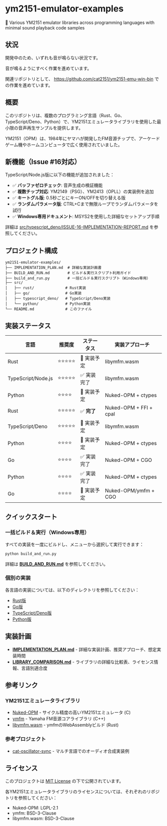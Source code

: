 # ym2151-emulator-examples

🎵 Various YM2151 emulator libraries across programming languages with minimal sound playback code samples

## 状況

開発中のため、いずれも音が鳴らない状況です。

音が鳴るようにすべく作業を進めています。

関連リポジトリとして、
https://github.com/cat2151/ym2151-emu-win-bin
での作業を進めています。

## 概要

このリポジトリは、複数のプログラミング言語（Rust、Go、TypeScript/Deno、Python）で、YM2151エミュレータライブラリを使用した最小限の音声再生サンプルを提供します。

YM2151（OPM）は、1984年にヤマハが開発したFM音源チップで、アーケードゲーム機やホームコンピュータで広く使用されていました。

## 新機能（Issue #16対応）

TypeScript/Node.js版に以下の機能が追加されました：

- ✅ **バッファゼロチェック**: 音声生成の検証機能
- ✅ **複数チップ対応**: YM2149（PSG）、YM2413（OPLL）の実装例を追加
- ✅ **キートグル版**: 0.5秒ごとにキーON/OFFを切り替える版
- ✅ **ランダムパラメータ版**: CTRL+Cまで無限ループでランダムパラメータを試行
- ✅ **Windows専用ドキュメント**: MSYS2を使用した詳細なセットアップ手順

詳細は [src/typescript_deno/ISSUE-16-IMPLEMENTATION-REPORT.md](src/typescript_deno/ISSUE-16-IMPLEMENTATION-REPORT.md) を参照してください。

## プロジェクト構成

```
ym2151-emulator-examples/
├── IMPLEMENTATION_PLAN.md  # 詳細な実装計画書
├── BUILD_AND_RUN.md        # ビルド＆実行スクリプト利用ガイド
├── build_and_run.py        # 一括ビルド＆実行スクリプト（Windows専用）
├── src/
│   ├── rust/              # Rust実装
│   ├── go/                # Go実装
│   ├── typescript_deno/   # TypeScript/Deno実装
│   └── python/            # Python実装
└── README.md              # このファイル
```

## 実装ステータス

| 言語 | 推奨度 | ステータス | 実装アプローチ |
|------|--------|-----------|--------------|
| Rust | ⭐⭐⭐⭐⭐ | 🚧 実装予定 | libymfm.wasm |
| TypeScript/Node.js | ⭐⭐⭐⭐⭐ | ✅ 実装完了 | libymfm.wasm |
| Python | ⭐⭐⭐⭐ | 🚧 実装予定 | Nuked-OPM + ctypes |
| Rust | ⭐⭐⭐⭐⭐ | ✅ **完了** | Nuked-OPM + FFI + cpal |
| TypeScript/Deno | ⭐⭐⭐⭐⭐ | 🚧 実装予定 | libymfm.wasm |
| Python | ⭐⭐⭐⭐ | 🚧 実装予定 | Nuked-OPM + ctypes |
| Go | ⭐⭐⭐⭐ | ✅ 実装完了 | Nuked-OPM + CGO |
| Python | ⭐⭐⭐⭐ | ✅ 実装完了 | Nuked-OPM + ctypes |
| Go | ⭐⭐⭐⭐ | 🚧 実装予定 | Nuked-OPM/ymfm + CGO |

## クイックスタート

### 一括ビルド＆実行（Windows専用）

すべての実装を一度にビルドし、メニューから選択して実行できます：

```bash
python build_and_run.py
```

詳細は **[BUILD_AND_RUN.md](BUILD_AND_RUN.md)** を参照してください。

### 個別の実装

各言語の実装については、以下のディレクトリを参照してください：

- [Rust版](src/rust/README.md)
- [Go版](src/go/README.md)
- [TypeScript/Deno版](src/typescript_deno/README.md)
- [Python版](src/python/README.md)

## 実装計画

- **[IMPLEMENTATION_PLAN.md](IMPLEMENTATION_PLAN.md)** - 詳細な実装計画、推奨アプローチ、想定実装時間
- **[LIBRARY_COMPARISON.md](LIBRARY_COMPARISON.md)** - ライブラリの詳細な比較表、ライセンス情報、言語別適合度

## 参考リンク

### YM2151エミュレータライブラリ
- [Nuked-OPM](https://github.com/nukeykt/Nuked-OPM) - サイクル精度の高いYM2151エミュレータ (C)
- [ymfm](https://github.com/aaronsgiles/ymfm) - Yamaha FM音源コアライブラリ (C++)
- [libymfm.wasm](https://github.com/h1romas4/libymfm.wasm) - ymfmのWebAssemblyビルド (Rust)

### 参考プロジェクト
- [cat-oscillator-sync](https://github.com/cat2151/cat-oscillator-sync) - マルチ言語でのオーディオ合成実装例

## ライセンス

このプロジェクトは [MIT License](LICENSE) の下で公開されています。

各YM2151エミュレータライブラリのライセンスについては、それぞれのリポジトリを参照してください：
- Nuked-OPM: LGPL-2.1
- ymfm: BSD-3-Clause
- libymfm.wasm: BSD-3-Clause
